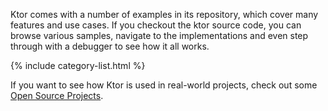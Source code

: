[//]: # (title: Samples)
[//]: # (category: samples)
[//]: # (permalink: /samples/index.html)
[//]: # (caption: Sample Projects)

Ktor comes with a number of examples in its repository, which cover many features and use cases.
If you checkout the ktor source code, you can browse various samples, navigate to the implementations and even 
step through with a debugger to see how it all works.

{% include category-list.html %}

If you want to see how Ktor is used in real-world projects, check out some [Open Source Projects](open-source).